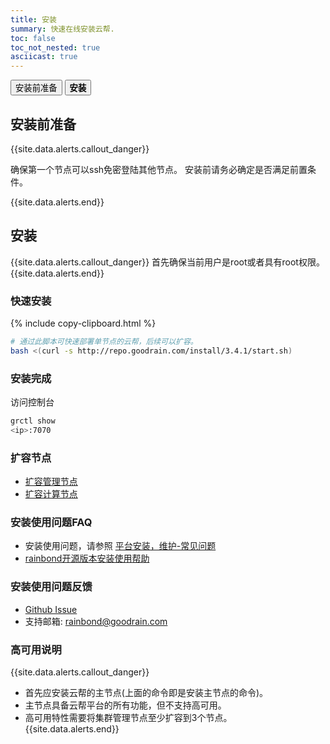 ```yaml
---
title: 安装
summary: 快速在线安装云帮.
toc: false
toc_not_nested: true
asciicast: true
---
```


<div class="filters filters-big clearfix">
    <a href="pre-install.html"><button class="filter-button ">安装前准备</button></a>
    <a href="install.html"><button class="filter-button current"><strong>安装</strong></button></a>
</div>

<div id="toc"></div>

<!--
&emsp;&emsp;通过grctl在线安装云帮。
-->
## 安装前准备

{{site.data.alerts.callout_danger}}

确保第一个节点可以ssh免密登陆其他节点。
安装前请务必确定是否满足前置条件。

{{site.data.alerts.end}}


## 安装

{{site.data.alerts.callout_danger}}
首先确保当前用户是root或者具有root权限。
{{site.data.alerts.end}}

### 快速安装

{% include copy-clipboard.html %}
```bash
# 通过此脚本可快速部署单节点的云帮，后续可以扩容。
bash <(curl -s http://repo.goodrain.com/install/3.4.1/start.sh)
```

<!--
### 拆分安装

- 安装grctl

{% include copy-clipboard.html %}
```bash
bash -c "$(curl -s repo.goodrain.com/install/grctl)"
```
grctl是云帮datacenter controller util,通过此命令初始化集群，扩容节点。更多细节请参考[组件：grctl](http://www.rainbond.com/docs/stable/platform-maintenance/add-management-node/component-introduction/grctl.html)

- 初始化集群

{% include copy-clipboard.html %}
```bash
# 默认会将第一个节点初始化为管理节点&计算节点
grctl init
```

- 安装计算节点服务

```bash
# 获取第一个节点的uid
uuid=$(cat /etc/goodrain/host_uuid.conf | awk -F '=' '{print $2}')
# 安装计算节点服务
grctl install compute --nodes $uuid
```

- 上线计算节点

```
grctl node up $uuid
# ready字段显示为true
grctl node list
```

- 访问web控制台

```
grctl show
<ip>:7070
```



- grctl

grctl是云帮datacenter controller util,通过此命令初始化集群，扩容节点。更多细节请参考[组件：grctl](http://www.rainbond.com/docs/stable/platform-maintenance/add-management-node/component-introduction/grctl.html)

-->

### 安装完成

访问控制台
```bash
grctl show 
<ip>:7070
```

### 扩容节点

- [扩容管理节点](http://www.rainbond.com/docs/stable/platform-maintenance/add-management-node/install-command.html)
- [扩容计算节点](http://www.rainbond.com/docs/stable/platform-maintenance/add-compute-node/install-command.html)

### 安装使用问题FAQ

- 安装使用问题，请参照 [平台安装，维护-常见问题](http://www.rainbond.com/docs/stable/FAQs/install-maintenance-faqs.html)
- [rainbond开源版本安装使用帮助](https://t.goodrain.com/t/rainbond/359)

### 安装使用问题反馈

- [Github Issue](https://github.com/goodrain/rainbond/issues/new)
- 支持邮箱: rainbond@goodrain.com

### 高可用说明

{{site.data.alerts.callout_danger}}
- 首先应安装云帮的主节点(上面的命令即是安装主节点的命令)。
- 主节点具备云帮平台的所有功能，但不支持高可用。
- 高可用特性需要将集群管理节点至少扩容到3个节点。
{{site.data.alerts.end}}
